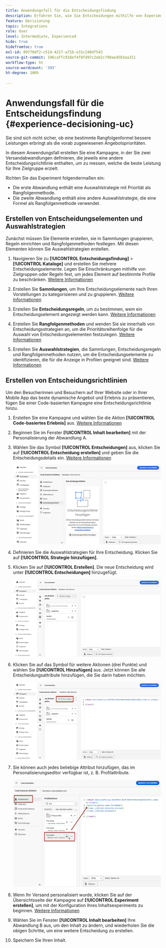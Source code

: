 ```yaml
---
title: Anwendungsfall für die Entscheidungsfindung
description: Erfahren Sie, wie Sie Entscheidungen mithilfe von Experimenten mit dem Code-basierten Kanal erstellen.
feature: Decisioning
topic: Integrations
role: User
level: Intermediate, Experienced
hide: true
hidefromtoc: true
exl-id: 09770df2-c514-4217-a71b-e31c248df543
source-git-commit: 196caffc918ef4f8fd97c2eb2c790ae4583aa311
workflow-type: ht
source-wordcount: '393'
ht-degree: 100%

---
```


# Anwendungsfall für die Entscheidungsfindung {#experience-decisioning-uc}

Sie sind sich nicht sicher, ob eine bestimmte Rangfolgenformel bessere Leistungen erbringt als die vorab zugewiesenen Angebotsprioritäten.

In diesem Anwendungsfall erstellen Sie eine Kampagne, in der Sie zwei Versandabwandlungen definieren, die jeweils eine andere Entscheidungsrichtlinie enthalten, um zu messen, welche die beste Leistung für Ihre Zielgruppe erzielt.

Richten Sie das Experiment folgendermaßen ein:

* Die erste Abwandlung enthält eine Auswahlstrategie mit Priorität als Rangfolgenmethode.
* Die zweite Abwandlung enthält eine andere Auswahlstrategie, die eine Formel als Rangfolgenmethode verwendet.


## Erstellen von Entscheidungselementen und Auswahlstrategien

Zunächst müssen Sie Elemente erstellen, sie in Sammlungen gruppieren, Regeln einrichten und Rangfolgenmethoden festlegen. Mit diesen Elementen können Sie Auswahlstrategien erstellen.

1. Navigieren Sie zu **[!UICONTROL Entscheidungsfindung]** > **[!UICONTROL Kataloge]** und erstellen Sie mehrere Entscheidungselemente. Legen Sie Einschränkungen mithilfe von Zielgruppen oder Regeln fest, um jedes Element auf bestimmte Profile zu beschränken. [Weitere Informationen](items.md)

   <!--
   1. From the items list, click the **[!UICONTROL Edit schema]** button  and edit the custom attributes if needed. [Learn how to work with catalogs](catalogs.md)-->

1. Erstellen Sie **Sammlungen**, um Ihre Entscheidungselemente nach Ihren Vorstellungen zu kategorisieren und zu gruppieren. [Weitere Informationen](collections.md)

1. Erstellen Sie **Entscheidungsregeln**, um zu bestimmen, wem ein Entscheidungselement angezeigt werden kann. [Weitere Informationen](rules.md)

1. Erstellen Sie **Rangfolgenmethoden** und wenden Sie sie innerhalb von Entscheidungsstrategien an, um die Prioritätsreihenfolge für die Auswahl von Entscheidungselementen festzulegen. [Weitere Informationen](ranking.md)

1. Erstellen Sie **Auswahlstrategien**, die Sammlungen, Entscheidungsregeln und Rangfolgenmethoden nutzen, um die Entscheidungselemente zu identifizieren, die für die Anzeige in Profilen geeignet sind. [Weitere Informationen](selection-strategies.md)

## Erstellen von Entscheidungsrichtlinien

Um den Besucherinnen und Besuchern auf Ihrer Website oder in Ihrer Mobile App das beste dynamische Angebot und Erlebnis zu präsentieren, fügen Sie einer Code-basierten Kampagne eine Entscheidungsrichtlinie hinzu.

<!--Define two delivery treatments each containing a different decision policy.-->

1. Erstellen Sie eine Kampagne und wählen Sie die Aktion **[!UICONTROL Code-basiertes Erlebnis]** aus. [Weitere Informationen](../code-based/create-code-based.md)

1. Beginnen Sie im Fenster **[!UICONTROL Inhalt bearbeiten]** mit der Personalisierung der Abwandlung A.

1. Wählen Sie das Symbol **[!UICONTROL Entscheidungen]** aus, klicken Sie auf **[!UICONTROL Entscheidung erstellen]** und geben Sie die Entscheidungsdetails ein. [Weitere Informationen](create-decision.md)

   ![](assets/decision-code-based-create.png)

1. Definieren Sie die Auswahlstrategien für Ihre Entscheidung. Klicken Sie auf **[!UICONTROL Strategie hinzufügen]**.

1. Klicken Sie auf **[!UICONTROL Erstellen]**. Die neue Entscheidung wird unter **[!UICONTROL Entscheidungen]** hinzugefügt.

   ![](assets/decision-code-based-decision-added.png)

1. Klicken Sie auf das Symbol für weitere Aktionen (drei Punkte) und wählen Sie **[!UICONTROL Hinzufügen]** aus. Jetzt können Sie alle Entscheidungsattribute hinzufügen, die Sie darin haben möchten.

   ![](assets/decision-code-based-add-decision.png)

1. Sie können auch jedes beliebige Attribut hinzufügen, das im Personalisierungseditor verfügbar ist, z. B. Profilattribute.

   ![](assets/decision-code-based-decision-profile-attribute.png)

1. Wenn Ihr Versand personalisiert wurde, klicken Sie auf der Übersichtsseite der Kampagne auf **[!UICONTROL Experiment erstellen]**, um mit der Konfiguration Ihres Inhaltsexperiments zu beginnen. [Weitere Informationen](../content-management/content-experiment.md)

1. Wählen Sie im Fenster **[!UICONTROL Inhalt bearbeiten]** Ihre Abwandlung B aus, um den Inhalt zu ändern, und wiederholen Sie die obigen Schritte, um eine weitere Entscheidung zu erstellen.

1. Speichern Sie Ihren Inhalt.
